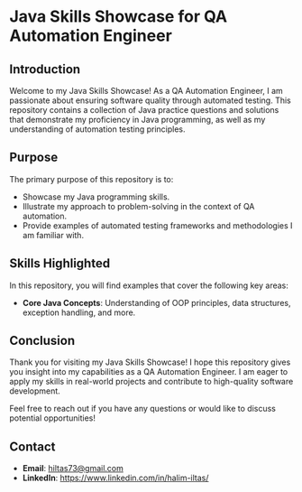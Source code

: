 # Java Skills Showcase for QA Automation Engineer

## Introduction

Welcome to my Java Skills Showcase! As a QA Automation Engineer, I am passionate about ensuring software quality through automated testing. This repository contains a collection of Java practice questions and solutions that demonstrate my proficiency in Java programming, as well as my understanding of automation testing principles.

## Purpose

The primary purpose of this repository is to:

- Showcase my Java programming skills.
- Illustrate my approach to problem-solving in the context of QA automation.
- Provide examples of automated testing frameworks and methodologies I am familiar with.

## Skills Highlighted

In this repository, you will find examples that cover the following key areas:

- **Core Java Concepts**: Understanding of OOP principles, data structures, exception handling, and more.


## Conclusion

Thank you for visiting my Java Skills Showcase! I hope this repository gives you insight into my capabilities as a QA Automation Engineer. I am eager to apply my skills in real-world projects and contribute to high-quality software development.

Feel free to reach out if you have any questions or would like to discuss potential opportunities!

## Contact

- **Email**: hiltas73@gmail.com
- **LinkedIn**: https://www.linkedin.com/in/halim-iltas/ 

